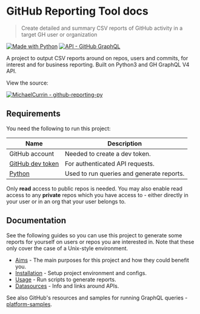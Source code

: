 # GitHub Reporting Tool docs
> Create detailed and summary CSV reports of GitHub activity in a target GH user or organization

[![Made with Python](https://img.shields.io/badge/Python->=3.6-blue?logo=python&logoColor=white)](https://python.org)
[![API - GitHub GraphQL](https://img.shields.io/badge/GitHub_API-V4_GraphQL-blue?logo=github)](https://graphql.github.io/)

A project to output CSV reports around on repos, users and commits, for interest and for business reporting. Built on Python3 and GH GraphQL V4 API.

View the source:

[![MichaelCurrin - github-reporting-py](https://img.shields.io/static/v1?label=MichaelCurrin&message=github-reporting-py&color=blue&logo=github)](https://github.com/MichaelCurrin/github-reporting-py)


## Requirements

You need the following to run this project:

| Name                                                   | Description                               |
| ------------------------------------------------------ | ----------------------------------------- |
| GitHub account                                         | Needed to create a dev token.             |
| [GitHub dev token](https://github.com/settings/tokens) | For authenticated API requests.           |
| [Python](python.org/)                                  | Used to run queries and generate reports. |

Only **read** access to public repos is needed. You may also enable read access to any **private** repos which you have access to - either directly in your user or in an org that your user belongs to.


## Documentation

See the following guides so you can use this project to generate some reports for yourself on users or repos you are interested in. Note that these only cover the case of a Unix-style environment.

- [Aims](/aims.md) - The main purposes for this project and how they could benefit you.
- [Installation](/installation.md) - Setup project environment and configs.
- [Usage](/usage.md) - Run scripts to generate reports.
- [Datasources](/datasources.md) - Info and links around APIs.

See also GitHub's resources and samples for running GraphQL queries - [platform-samples](https://github.com/github/platform-samples/tree/master/graphql).
